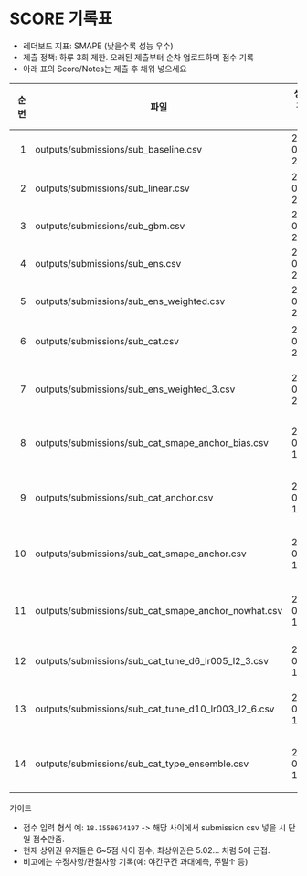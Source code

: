 # SCORE 기록표

- 레더보드 지표: SMAPE (낮을수록 성능 우수)
- 제출 정책: 하루 3회 제한. 오래된 제출부터 순차 업로드하며 점수 기록
- 아래 표의 Score/Notes는 제출 후 채워 넣으세요

| 순번 | 파일 | 생성시각(로컬) | Score | Notes |
|---:|---|---|---:|---|
| 1 | outputs/submissions/sub_baseline.csv | 2024-08-18 21:28 | 18.1558674197 | 0.5*lag168 + 0.5*roll_mean_168 베이스라인 |
| 2 | outputs/submissions/sub_linear.csv | 2024-08-18 21:39 | 14.2267167935 | 잔차 릿지 모델 OOF≈10.62 |
| 3 | outputs/submissions/sub_gbm.csv | 2024-08-18 21:53 | 21.1654366059 | 잔차 GBM(HGB) OOF≈11.71 |
| 4 | outputs/submissions/sub_ens.csv | 2024-08-18 22:00 | 15.1766973185 | linear+gbm 평균 앙상블 |
| 5 | outputs/submissions/sub_ens_weighted.csv | 2024-08-18 22:07 | 16.6923054153 | linear+gbm OOF 가중(그리드) |
| 6 | outputs/submissions/sub_cat.csv | 2024-08-18 22:12 | 11.2086699547 | 잔차 CatBoost(폴백 HGB) OOF≈11.79 |
| 7 | outputs/submissions/sub_ens_weighted_3.csv | 2024-08-18 22:14 | 12.3305017468 | 3모델 OOF 가중(예: [0.48,0.18,0.34], CV≈9.66) |
| 8 | outputs/submissions/sub_cat_smape_anchor_bias.csv | 2025-08-20 10:23 | 11.8684615387 | CatBoost: SMAPE 가중+앵커드CV+바이어스 보정, OOF≈10.23 |
| 9 | outputs/submissions/sub_cat_anchor.csv | 2025-08-20 10:29 | 14.5174723908 | CatBoost: 앵커드CV만(가중/바이어스 없음), OOF≈12.06 |
| 10 | outputs/submissions/sub_cat_smape_anchor.csv | 2025-08-20 10:30 | 9.8885150109 | CatBoost: 앵커드CV+SMAPE 가중(바이어스 없음), OOF≈9.82 |
| 11 | outputs/submissions/sub_cat_smape_anchor_nowhat.csv | 2025-08-21 14:16 | 9.7389765023 | CatBoost: 앵커드CV+SMAPE 가중+now_hat(일조/일사), OOF≈9.76 |
| 12 | outputs/submissions/sub_cat_tune_d6_lr005_l2_3.csv | 2025-08-21 14:47 |  | Cat 튠 A(depth=6, lr=0.05, l2=3), now_hat 포함 |
| 13 | outputs/submissions/sub_cat_tune_d10_lr003_l2_6.csv | 2025-08-21 14:50 |  | Cat 튠 B(depth=10, lr=0.03, l2=6), now_hat 포함 |
| 14 | outputs/submissions/sub_cat_type_ensemble.csv | 2025-08-21 15:08 |  | 타입별 소모델 앙상블(depth=8, lr=0.05, l2=3), now_hat 포함 |

가이드
- 점수 입력 형식 예: `18.1558674197` -> 해당 사이에서 submission csv 넣을 시 단일 점수만줌. 
- 현재 상위권 유저들은 6~5점 사이 점수, 최상위권은 5.02... 처럼 5에 근접.
- 비고에는 수정사항/관찰사항 기록(예: 야간구간 과대예측, 주말↑ 등)

